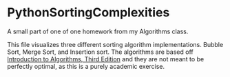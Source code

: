 # PythonSortingComplexities
A small part of one of one homework from my Algorithms class. 

This file visualizes three different sorting algorithm implementations. Bubble Sort, Merge Sort, and Insertion sort. 
The algorithms are based off [Introduction to Algorithms, Third Edition](https://www.amazon.com/Introduction-Algorithms-3rd-MIT-Press/dp/0262033844) and they are not meant to be perfectly optimal, as this is a purely academic exercise. 
